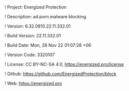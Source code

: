 ! Project: Energized Protection

! Description: ad.porn.malware blocking.

! Version: 6.32.0810.22.11.332.01

! Build Version: 22.11.332.01

! Build Date: Mon, 28 Nov 22 01:07:28 +06

! Version Code: 3320107

! License: CC BY-NC-SA 4.0, https://energized.pro/license

! Github: https://github.com/EnergizedProtection/block

! Web: https://energized.pro
